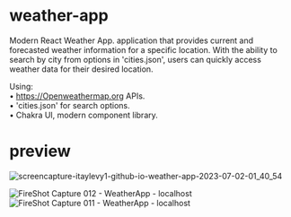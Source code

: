 # weather-app
Modern React Weather App. application that provides current and forecasted weather information for a specific location. With the ability to search by city from options in 'cities.json', users can quickly access weather data for their desired location.

Using:   
• https://Openweathermap.org APIs.   
• 'cities.json' for search options.  
• Chakra UI, modern component library.

# preview

![screencapture-itaylevy1-github-io-weather-app-2023-07-02-01_40_54](https://github.com/ItayLevy1/weather-app/assets/106584490/bcd66f1c-c408-44ad-b65c-b08e7b75d401)

![FireShot Capture 012 - WeatherApp - localhost](https://github.com/ItayLevy1/weather-app/assets/106584490/3b3363b0-811e-475c-aacb-0b0aabc46939)
![FireShot Capture 011 - WeatherApp - localhost](https://github.com/ItayLevy1/weather-app/assets/106584490/8363f63a-ed03-46c1-b841-1e48490dc34c)
